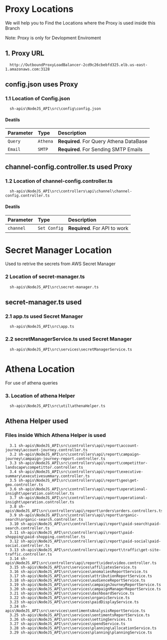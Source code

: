 
# Proxy Locations

We will help you to Find the Locations where the Proxy is used inside this Branch

Note: Proxy is only for Devlopment Enviroment

## 1. Proxy URL

```http
  http://OutboundProxyLoadBalancer-2cd9c26cbebfd325.elb.us-east-1.amazonaws.com:3128
```

## config.json uses Proxy

### 1.1 Location of Config.json

```http
  sh-apis\NodeJS_API\src\config\config.json
```
#### Deatils

| Parameter | Type     | Description                |
| :-------- | :------- | :------------------------- |
| `Query`   | `Athena` | **Required**. For Query Athena DataBase |
| `Email`   | `SMTP`   | **Required**. For Sending SMTP Emails   |

## channel-config.controller.ts used Proxy

### 1.2 Location of channel-config.controller.ts

```http
  sh-apis\NodeJS_API\src\controllers\api\channel\channel-config.controller.ts
```
#### Deatils

| Parameter | Type     | Description                  |
| :-------- | :------- | :-------------------------   |
| `channel` | `Set Config` | **Required**. For API to work |

# Secret Manager Location

Used to retrive the secrets from AWS Secret Manager
### 2 Location of secret-manager.ts

```http
  sh-apis\NodeJS_API\src\secret-manager.ts
```

## secret-manager.ts used

### 2.1 app.ts used Secret Manager

```http
  sh-apis\NodeJS_API\src\app.ts
```

### 2.2 secretManagerService.ts used Secret Manager

```http
  sh-apis\NodeJS_API\src\services\secretManagerService.ts
```

# Athena Location 

For use of athena queries

### 3. Location of athena Helper

```http
  sh-apis\NodeJS_API\src\util\athenaHelper.ts
```


## Athena Helper used

### Files inside Which Athena Helper is used

```http
  3.1 sh-apis\NodeJS_API\src\controllers\api\report\account-journey\account-journey.controller.ts
  3.2 sh-apis\NodeJS_API\src\controllers\api\report\campaign-journey\campaign-journey-report.controller.ts
  3.3 sh-apis\NodeJS_API\src\controllers\api\report\competittor-landscape\competittor.controller.ts
  3.4 sh-apis\NodeJS_API\src\controllers\api\report\executive-summary\executivesummary.controller.ts
  3.5 sh-apis\NodeJS_API\src\controllers\api\report\geo\get-geo.controller.ts
  3.6 sh-apis\NodeJS_API\src\controllers\api\report\operational-insight\operation.controller.ts
  3.7 sh-apis\NodeJS_API\src\controllers\api\report\operational-insight\operation.controller.ts
  3.8 sh-apis\NodeJS_API\src\controllers\api\report\orders\orders.controllers.ts
  3.9 sh-apis\NodeJS_API\src\controllers\api\report\organic-search\organic-search.controller.ts
  3.10 sh-apis\NodeJS_API\src\controllers\api\report\paid-search\paid-search.controller.ts
  3.11 sh-apis\NodeJS_API\src\controllers\api\report\paid-shopping\paid-shopping.controller.ts
  3.12 sh-apis\NodeJS_API\src\controllers\api\report\paid-social\paid-social.controller.ts
  3.13 sh-apis\NodeJS_API\src\controllers\api\report\traffic\get-site-traffic.controller.ts
  3.14 sh-apis\NodeJS_API\src\controllers\api\report\video\video.controller.ts
  3.15 sh-apis\NodeJS_API\src\services\affiliatesService.ts
  3.16 sh-apis\NodeJS_API\src\services\anomaliesReportService.ts
  3.17 sh-apis\NodeJS_API\src\services\attributionReportService.ts
  3.18 sh-apis\NodeJS_API\src\services\audienceReportService.ts
  3.19 sh-apis\NodeJS_API\src\services\campaignJourneyReportService.ts
  3.20 sh-apis\NodeJS_API\src\services\campaignManagerReportService.ts
  3.21 sh-apis\NodeJS_API\src\services\dashboardService.ts
  3.22 sh-apis\NodeJS_API\src\services\organicService.ts
  3.23 sh-apis\NodeJS_API\src\services\paidDisplayService.ts
  3.24 sh-apis\NodeJS_API\src\services\sentimentsAnalysisReportService.ts
  3.25 sh-apis\NodeJS_API\src\services\sentimentsReportService.ts
  3.26 sh-apis\NodeJS_API\src\services\settingServices.ts
  3.27 sh-apis\NodeJS_API\src\services\spendService.ts
  3.28 sh-apis\NodeJS_API\src\services\planning\allocationService.ts
  3.29 sh-apis\NodeJS_API\src\services\planning\planningService.ts

```






